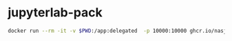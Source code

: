 # jupyterlab-pack

```sh
docker run --rm -it -v $PWD:/app:delegated  -p 10000:10000 ghcr.io/nasjp/jupyterlab-pack:latest
```

